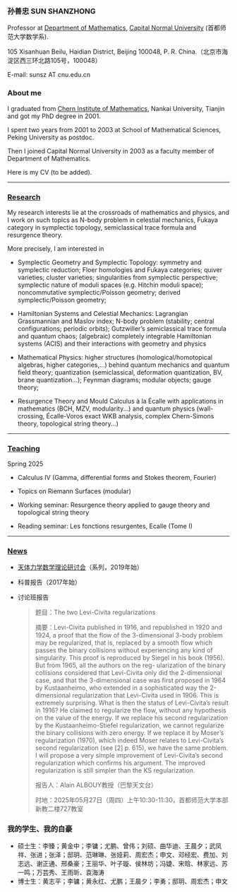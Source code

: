 ### 孙善忠 SUN SHANZHONG

Professor at [Department of Mathematics](https://math.cnu.edu.cn/), [Capital Normal University](https://cnu.edu.cn/) (首都师范大学数学系).

105 Xisanhuan Beilu, Haidian District, Beijing 100048, P. R. China.（北京市海淀区西三环北路105号，100048）

E-mail: sunsz AT cnu.edu.cn

### About me

I graduated from [Chern Institute of Mathematics](http://www.cim.nankai.edu.cn), Nankai University, Tianjin and got my PhD degree in 2001.

I spent two years from 2001 to 2003 at School of Mathematical Sciences, Peking University as postdoc.

Then I joined Capital Normal University in 2003 as a faculty member of Department of Mathematics.

Here is my CV (to be added).

---------


### [Research](https://shanzhong-sun.github.io/ShanzhongSUN/research)


My research interests lie at the crossroads of mathematics and physics, and I work on such topics as N-body problem in celestial mechanics, Fukaya category in symplectic topology, semiclassical trace formula and resurgence theory. 

More precisely, I am interested in 

* Symplectic Geometry and Symplectic Topology: symmetry and symplectic reduction; Floer homologies and Fukaya categories; quiver varieties; cluster varieties; singularities from symplectic perspective; symplectic nature of moduli spaces (e.g. Hitchin moduli space); noncommutative symplectic/Poisson geometry; derived symplectic/Poisson geometry; 

* Hamiltonian Systems and Celestial Mechanics: Lagrangian Grassmannian and Maslov index; N-body problem (stability; central configurations; periodic orbits); Gutzwiller’s semiclassical trace formula and quantum chaos; (algebraic) completely integrable Hamiltonian systems (ACIS) and their interactions with geometry and physics
 
* Mathematical Physics: higher structures (homological/homotopical algebras, higher categories,...) behind quantum mechanics and quantum field theory; quantization (semiclassical, deformation quantization, BV, brane quantization...); Feynman diagrams; modular objects; gauge theory;
  
* Resurgence Theory and Mould Calculus à la Écalle with applications in mathematics (BCH, MZV, modularity...) and quantum physics (wall-crossing, Écalle-Voros exact WKB analysis, complex Chern-Simons theory, topological string theory...)

---------

### [Teaching](https://shanzhong-sun.github.io/ShanzhongSUN/teaching)

Spring 2025

* Calculus IV (Gamma, differential forms and Stokes theorem, Fourier)

* Topics on Riemann Surfaces (modular)

* Working seminar: Resurgence theory applied to gauge theory and topological string theory

* Reading seminar: Les fonctions resurgentes, Ecalle (Tome I)

---------
### [News](https://shanzhong-sun.github.io/ShanzhongSUN/event)

* [天体力学数学理论研讨会](https://mathcelemech.github.io/conference/)（系列，2019年始）

* 科普报告（2017年始）

* 讨论班报告

    > 题目：The two Levi-Civita regularizations 
    > 
    > 摘要：Levi-Civita published in 1916, and republished in 1920 and 1924, a proof that the flow of the 3-dimensional 3-body problem may be regularized, that is, replaced by a smooth flow which passes the binary collisions without experiencing any kind of singularity. This proof is reproduced by Siegel in his book (1956). But from 1965, all the authors on the reg- ularization of the binary collisions considered that Levi-Civita only did the 2-dimensional case, and that the 3-dimensional case was first proposed in 1964 by Kustaanheimo, who extended in a sophisticated way the 2-dimensional regularization that Levi-Civita used in 1906. This is extremely surprising. What is then the status of Levi-Civita’s result in 1916? He claimed to regularize the flow, without any hypothesis on the value of the energy. If we replace his second regularization by the Kustaanheimo-Stiefel regularization, we cannot regularize the binary collisions with zero energy. If we replace it by Moser’s regularization (1970), which indeed Moser relates to Levi-Civita’s second regularization (see [2] p. 615), we have the same problem. I will propose a very simple improvement of Levi-Civita’s second regularization which confirms his argument. The improved regularization is still simpler than the KS regularization.
    > 
    > 报告人：Alain ALBOUY教授（巴黎天文台）
    > 
    > 时地：2025年05月27日（周四）上午10:30-11:30，首都师范大学本部新教二楼727教室
    
   


### 我的学生、我的自豪

* 硕士生：李臻；黄金中；李镛；尤鹏、曾伟；刘硕、曲华迪、王晨夕；武凤祥、张进；张泽；邸玥、范琳琳、张娅莉、周宏杰；申文、邓经宏、费加、刘志远、谢正通、邢桑豪；王丽华、叶子璇、侯林坊；冯婕、宋晗、林家远、苏一鸣；万芸秀、王雨昕、袁海涛
* 博士生：黄志平；李镛；黄永红、尤鹏；王晨夕；李勇；邸玥、周宏杰；申文

